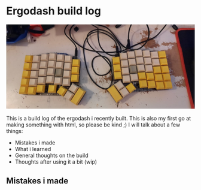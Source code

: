 <!DOCTYPE html>
<html>
<body>

<title>Ergodash build log</title>
<h1>Ergodash build log</h1>

<img src=img1.jpg width="800">

<p>This is a build log of the ergodash i recently built. This is also my first go at making something with html, so please be kind ;) I will talk about a few things:</p>

<ul>
	<li>Mistakes i made</li>
	<li>What i learned</li>
	<li>General thoughts on the build</li>
	<li>Thoughts after using it a bit (wip)</li>
</ul>

<h2>Mistakes i made</h2>
</body>
</html>
